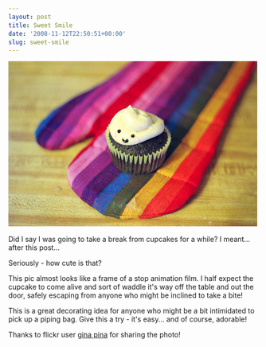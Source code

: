 ```yaml
---
layout: post
title: Sweet Smile
date: '2008-11-12T22:50:51+00:00'
slug: sweet-smile
---
```

<a href="http://www.flickr.com/photos/ginapina/2989489730/"><img src='images/uploads/2008/11/smiling_cupcake.jpg' alt='Smiling Cupcake' /></a>

Did I say I was going to take a break from cupcakes for a while? I meant... after this post...

Seriously - how cute is that?

This pic almost looks like a frame of a stop animation film. I half expect the cupcake to come alive and sort of waddle it's way off the table and out the door, safely escaping from anyone who might be inclined to take a bite!

This is a great decorating idea for anyone who might be a bit intimidated to pick up a piping bag. Give this a try - it's easy... and of course, adorable!

Thanks to flickr user <a href="http://www.flickr.com/photos/ginapina/2989489730/">gina pina</a> for sharing the photo!
